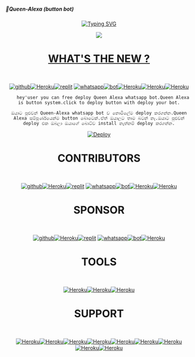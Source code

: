 ##### 👸Queen-Alexa (button bot)
<div align="center">
 
   [![Typing SVG](https://readme-typing-svg.herokuapp.com?font=leamon&color=F70000&lines=Welcome+to+Queen-Alexa+project...;Created+by+ChamodKeshan...;Owner+by+En-cuzier...;Frist+aleXa+system+whatsapp+bot...;Alexa+is+super+speed...?size=200)](https://github.com/ChamodKeshan/Queen-Alexa)
   


<div align="center">
 <a href="README.MD"><img align="center" src="https://cardivo.vercel.app/api?name=Queen-Alexa&description=Hi,Welcome to the Queen Alexa project.Queen Alexa is power full whatsapp user bot.super speed and unlimited logo and commond.you can free by Queen-Alexa Wa bot.Not copyright claim.TANNKS FOR YOU.  nice to meet  you&image=https://github.com/Chamodya-official.png&backgroundColor=%23ecf0f1&whatsapp=wa.me/94702256963_&github=Queen-Alexa&pattern=ticTacToe&colorPattern=%23eaeaea" /
</a>
    
    
#            WHAT'S THE NEW ?
   <br/> <div align="center">
[![github](https://github.com/github.png?size=100)](https://github.com/ChamodKeshan/Queen-Alexa)[![Heroku](https://github.com/heroku.png?size=89)](https://heroku.com/deploy?template=https://github.com/ChamodKeshan/Queen-Alexa)[![replit](https://github.com/replit.png?size=100)](https://github.com/ChamodKeshan/Queen-Alexa) [![whatsapp](https://github.com/whatsapp.png?size=89)](https://ChamodKeshan/Queen-Alexa)[![bot](https://github.com/youtube.png?size=89)](https://github.com/ChamodKeshan/Queen-Alexa)[![Heroku](https://github.com/facebook.png?size=89)](https://ChamodKeshan/Queen-Alexa)[![Heroku](https://github.com/instagram.png?size=89)](https://github.com/ChamodKeshan/Queen-Alexa)[![Heroku](https://github.com/you-tube.png?size=89)](https://github.com/ChamodKeshan/Queen-Alexa)<br/>
</div>
   
````test
   hey'user you can free deploy Queen Alexa whatsapp bot.Queen Alexa is button system.click to deploy button with deploy your bot.
  ````
  ````test
  ඔයාට පුළුවන් Queen-Alexa whatsapp bot ව නොමිලේම deploy කරගන්න.Queen Alexa සම්පූර්ණයෙන්ම button බොටෙක්.ඒත් ඔයාලට තාම බටන් නෑ.ඔයාට පුළුවන් deploy එක ඔබලා ඔයාගේ බොට්ව install නැත්නම් deploy කරගන්න.
  ````
[![Deploy](https://www.herokucdn.com/deploy/button.svg)](https://heroku.com/deploy?template=https://github.com/ChamodKeshan/Queen-Alexa)

  
#              CONTRIBUTORS
  <br/> <div align="center">
[![github](https://github.com/ChamodKeshan.png?size=100)](https://github.com/ChamodKeshan/Queen-Alexa)[![Heroku](https://github.com/En-cuzier.png?size=89)](https://ChamodKeshan/Queen-Alexa)[![replit](https://github.com/xneon2.png?size=100)](https://github.com/ChamodKeshan/Queen-Alexa) [![whatsapp](https://github.com/TOXIC-DEVIL.png?size=100)](https://ChamodKeshan/Queen-Alexa)[![bot](https://github.com/kawithma.png?size=100)](https://github.com/ChamodKeshan/Queen-Alexa)[![Heroku](https://github.com/Chamodya-official.png?size=100)](https://ChamodKeshan/Queen-Alexa)[![Heroku](https://github.com/sha-nuxx.png?size=100)](https://github.com/ChamodKeshan/Queen-Alexa)<br/> 
</div>
  
#              SPONSOR
   
  <br/> <div align="center">
[![github](https://github.com/Queen-Alexa.png?size=100)](https://github.com/ChamodKeshan/Queen-Alexa)[![Heroku](https://github.com/aleXa.png?size=100)](https://ChamodKeshan/Queen-Alexa)[![replit](https://github.com/yusufusta.png?size=100)](https://github.com/ChamodKeshan/Queen-Alexa) [![whatsapp](https://github.com/alexi.png?size=100)](https://ChamodKeshan/Queen-Alexa)[![bot](https://github.com/phaticusthiccy.png?size=100)](https://github.com/ChamodKeshan/Queen-Alexa)[![Heroku](https://github.com/adiwajshing.png?size=100)](https://ChamodKeshan/Queen-Alexa)<br/> 
</div>

#              TOOLS
   <br/> <div align="center">
  [![Heroku](https://github.com/telegraph.png?size=89)](https://github.com/ChamodKeshan/Queen-Alexa)[![Heroku](https://github.com/remove-bg.png?size=89)](https://github.com/ChamodKeshan/Queen-Alexa)[![Heroku](https://github.com/Google.png?size=89)](https://github.com/ChamodKeshan/Queen-Alexa)
   
#               SUPPORT
   <br/> <div align="center">
   [![Heroku](https://github.com/ioc.png?size=89)](https://github.com/ChamodKeshan/Queen-Alexa)[![Heroku](https://github.com/android.png?size=89)](https://github.com/ChamodKeshan/Queen-Alexa)[![Heroku](https://github.com/apple.png?size=89)](https://github.com/ChamodKeshan/Queen-Alexa)[![Heroku](https://github.com/Huawei.png?size=89)](https://github.com/ChamodKeshan/Queen-Alexa)[![Heroku](https://github.com/Samsung.png?size=89)](https://github.com/ChamodKeshan/Queen-Alexa)[![Heroku](https://github.com/intel.png?size=89)](https://github.com/ChamodKeshan/Queen-Alexa)[![Heroku](https://github.com/desktop.png?size=89)](https://github.com/ChamodKeshan/Queen-Alexa)[![Heroku](https://github.com/dell.png?size=89)](https://github.com/ChamodKeshan/Queen-Alexa)[![Heroku](https://github.com/Microsoft.png?size=89)](https://github.com/ChamodKeshan/Queen-Alexa)
   
   
   
   
   
   

